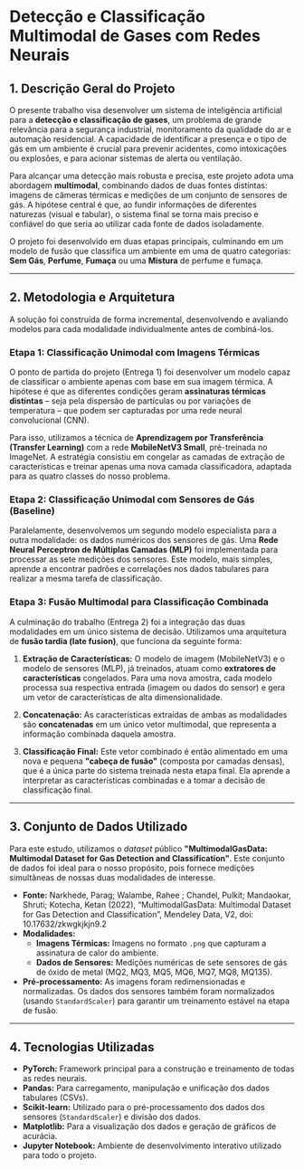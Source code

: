 # **Detecção e Classificação Multimodal de Gases com Redes Neurais**

## **1. Descrição Geral do Projeto**

O presente trabalho visa desenvolver um sistema de inteligência artificial para a **detecção e classificação de gases**, um problema de grande relevância para a segurança industrial, monitoramento da qualidade do ar e automação residencial. A capacidade de identificar a presença e o tipo de gás em um ambiente é crucial para prevenir acidentes, como intoxicações ou explosões, e para acionar sistemas de alerta ou ventilação.

Para alcançar uma detecção mais robusta e precisa, este projeto adota uma abordagem **multimodal**, combinando dados de duas fontes distintas: imagens de câmeras térmicas e medições de um conjunto de sensores de gás. A hipótese central é que, ao fundir informações de diferentes naturezas (visual e tabular), o sistema final se torna mais preciso e confiável do que seria ao utilizar cada fonte de dados isoladamente.

O projeto foi desenvolvido em duas etapas principais, culminando em um modelo de fusão que classifica um ambiente em uma de quatro categorias: **Sem Gás**, **Perfume**, **Fumaça** ou uma **Mistura** de perfume e fumaça.

---

## **2. Metodologia e Arquitetura**

A solução foi construída de forma incremental, desenvolvendo e avaliando modelos para cada modalidade individualmente antes de combiná-los.

### **Etapa 1: Classificação Unimodal com Imagens Térmicas**

O ponto de partida do projeto (Entrega 1) foi desenvolver um modelo capaz de classificar o ambiente apenas com base em sua imagem térmica. A hipótese é que as diferentes condições geram **assinaturas térmicas distintas** – seja pela dispersão de partículas ou por variações de temperatura – que podem ser capturadas por uma rede neural convolucional (CNN).

Para isso, utilizamos a técnica de **Aprendizagem por Transferência (Transfer Learning)** com a rede **MobileNetV3 Small**, pré-treinada no ImageNet. A estratégia consistiu em congelar as camadas de extração de características e treinar apenas uma nova camada classificadora, adaptada para as quatro classes do nosso problema.

### **Etapa 2: Classificação Unimodal com Sensores de Gás (Baseline)**

Paralelamente, desenvolvemos um segundo modelo especialista para a outra modalidade: os dados numéricos dos sensores de gás. Uma **Rede Neural Perceptron de Múltiplas Camadas (MLP)** foi implementada para processar as sete medições dos sensores. Este modelo, mais simples, aprende a encontrar padrões e correlações nos dados tabulares para realizar a mesma tarefa de classificação.

### **Etapa 3: Fusão Multimodal para Classificação Combinada**

A culminação do trabalho (Entrega 2) foi a integração das duas modalidades em um único sistema de decisão. Utilizamos uma arquitetura de **fusão tardia (late fusion)**, que funciona da seguinte forma:

1.  **Extração de Características:** O modelo de imagem (MobileNetV3) e o modelo de sensores (MLP), já treinados, atuam como **extratores de características** congelados. Para uma nova amostra, cada modelo processa sua respectiva entrada (imagem ou dados do sensor) e gera um vetor de características de alta dimensionalidade.

2.  **Concatenação:** As características extraídas de ambas as modalidades são **concatenadas** em um único vetor multimodal, que representa a informação combinada daquela amostra.

3.  **Classificação Final:** Este vetor combinado é então alimentado em uma nova e pequena **"cabeça de fusão"** (composta por camadas densas), que é a única parte do sistema treinada nesta etapa final. Ela aprende a interpretar as características combinadas e a tomar a decisão de classificação final.

---

## **3. Conjunto de Dados Utilizado**

Para este estudo, utilizamos o *dataset* público **"MultimodalGasData: Multimodal Dataset for Gas Detection and Classification"**. Este conjunto de dados foi ideal para o nosso propósito, pois fornece medições simultâneas de nossas duas modalidades de interesse.

-   **Fonte:** Narkhede, Parag; Walambe, Rahee ; Chandel, Pulkit; Mandaokar, Shruti; Kotecha, Ketan (2022), “MultimodalGasData: Multimodal Dataset for Gas Detection and Classification”, Mendeley Data, V2, doi: 10.17632/zkwgkjkjn9.2
-   **Modalidades:**
    -   **Imagens Térmicas:** Imagens no formato `.png` que capturam a assinatura de calor do ambiente.
    -   **Dados de Sensores:** Medições numéricas de sete sensores de gás de óxido de metal (MQ2, MQ3, MQ5, MQ6, MQ7, MQ8, MQ135).
-   **Pré-processamento:** As imagens foram redimensionadas e normalizadas. Os dados dos sensores também foram normalizados (usando `StandardScaler`) para garantir um treinamento estável na etapa de fusão.

---

## **4. Tecnologias Utilizadas**

-   **PyTorch:** Framework principal para a construção e treinamento de todas as redes neurais.
-   **Pandas:** Para carregamento, manipulação e unificação dos dados tabulares (CSVs).
-   **Scikit-learn:** Utilizado para o pré-processamento dos dados dos sensores (`StandardScaler`) e divisão dos dados.
-   **Matplotlib:** Para a visualização dos dados e geração de gráficos de acurácia.
-   **Jupyter Notebook:** Ambiente de desenvolvimento interativo utilizado para todo o projeto.
